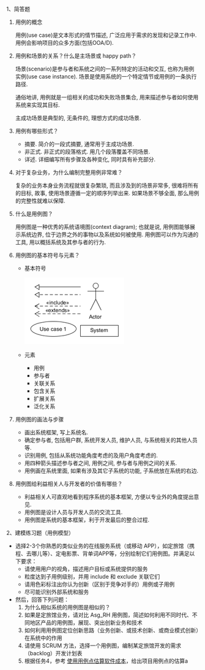 1、简答题

1. 用例的概念

    用例(use case)是文本形式的情节描述, 广泛应用于需求的发现和记录工作中. 用例会影响项目的众多方面(包括OOA/D).

2. 用例和场景的关系？什么是主场景或 happy path？

    场景(scenario)是参与者和系统之间的一系列特定的活动和交互, 也称为用例实例(use case instance). 场景是使用系统的一个特定情节或用例的一条执行路径.

    通俗地讲, 用例就是一组相关的成功和失败场景集合, 用来描述参与者如何使用系统来实现其目标.

    主成功场景是典型的, 无条件的, 理想方式的成功场景.

3. 用例有哪些形式？

    - 摘要. 简介的一段式摘要, 通常用于主成功场景.
    - 非正式. 非正式的段落格式. 用几个段落覆盖不同场景.
    - 详述. 详细编写所有步骤及各种变化, 同时具有补充部分.

4. 对于复杂业务，为什么编制完整用例非常难？

    复杂的业务本身业务流程就很复杂繁琐, 而且涉及到的场景非常多, 很难将所有的目标, 故事, 使用场景遵循一定的顺序列举出来. 如果场景不够全面, 那么用例的完整性就难以保障.

5. 什么是用例图？

    用例图是一种优秀的系统语境图(context diagram); 也就是说, 用例图能够展示系统边界, 位于边界之外的事物以及系统如何被使用. 用例图可以作为沟通的工具, 用以概括系统及其参与者的行为.

6. 用例图的基本符号与元素？

    - 基本符号
    
      ![](/image/6.1.png)
    - 元素
      
      - 用例
      - 参与者
      - 关联关系
      - 包含关系
      - 扩展关系
      - 泛化关系

7. 用例图的画法与步骤

    - 画出系统框架, 写上系统名.
    - 确定参与者, 包括用户群, 系统开发人员, 维护人员, 与系统相关的其他人员等.
    - 识别用例, 包括从系统功能角度考虑的及用户角度考虑的.
    - 用四种箭头描述参与者之间, 用例之间, 参与者与用例之间的关系.
    - 用例画在系统里面, 如果有涉及其它子系统的功能, 子系统放在系统的右边.

8. 用例图给利益相关人与开发者的价值有哪些？

    - 利益相关人可直观地看到程序系统的基本框架, 方便以专业外的角度提出意见.
    - 用例图是设计人员与开发人员的交流工具.
    - 用例图是系统的基本框架，利于开发最后的整合过程.


2、建模练习题（用例模型）

* 选择2-3个你熟悉的类似业务的在线服务系统（或移动 APP），如定旅馆（携程、去哪儿等）、定电影票、背单词APP等，分别绘制它们用例图。并满足以下要求：
    - 请使用用户的视角，描述用户目标或系统提供的服务
    - 粒度达到子用例级别，并用 include 和 exclude 关联它们
    - 请用色彩标注出你认为创新（区别于竞争对手的）用例或子用例
    - 尽可能识别外部系统和服务
* 然后，回答下列问题：
    1. 为什么相似系统的用例图是相似的？
    2. 如果是定旅馆业务，请对比 Asg_RH 用例图，简述如何利用不同时代、不同地区产品的用例图，展现、突出创新业务和技术
    3. 如何利用用例图定位创新思路（业务创新、或技术创新、或商业模式创新）在系统中的作用 
    4. 请使用 SCRUM 方法，选择一个用例图，编制某定旅馆开发的需求（backlog）开发计划表 
    5. 根据任务4，参考 [使用用例点估算软件成本](https://www.ibm.com/developerworks/cn/rational/edge/09/mar09/collaris_dekker/index.html)，给出项目用例点的估算a
